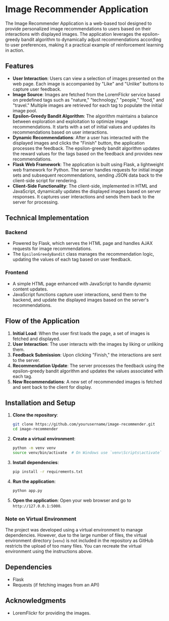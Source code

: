 # Image Recommender Application

The Image Recommender Application is a web-based tool designed to provide personalized image recommendations to users based on their interactions with displayed images. The application leverages the epsilon-greedy bandit algorithm to dynamically adjust recommendations according to user preferences, making it a practical example of reinforcement learning in action.

## Features

- **User Interaction**: Users can view a selection of images presented on the web page. Each image is accompanied by "Like" and "Unlike" buttons to capture user feedback.
- **Image Source**: Images are fetched from the LoremFlickr service based on predefined tags such as "nature," "technology," "people," "food," and "travel." Multiple images are retrieved for each tag to populate the initial image pool.
- **Epsilon-Greedy Bandit Algorithm**: The algorithm maintains a balance between exploration and exploitation to optimize image recommendations. It starts with a set of initial values and updates its recommendations based on user interactions.
- **Dynamic Recommendations**: After a user has interacted with the displayed images and clicks the "Finish" button, the application processes the feedback. The epsilon-greedy bandit algorithm updates the reward values for the tags based on the feedback and provides new recommendations.
- **Flask Web Framework**: The application is built using Flask, a lightweight web framework for Python. The server handles requests for initial image sets and subsequent recommendations, sending JSON data back to the client-side script for rendering.
- **Client-Side Functionality**: The client-side, implemented in HTML and JavaScript, dynamically updates the displayed images based on server responses. It captures user interactions and sends them back to the server for processing.

## Technical Implementation

### Backend

- Powered by Flask, which serves the HTML page and handles AJAX requests for image recommendations.
- The `EpsilonGreedyBandit` class manages the recommendation logic, updating the values of each tag based on user feedback.

### Frontend

- A simple HTML page enhanced with JavaScript to handle dynamic content updates.
- JavaScript functions capture user interactions, send them to the backend, and update the displayed images based on the server's recommendations.

## Flow of the Application

1. **Initial Load**: When the user first loads the page, a set of images is fetched and displayed.
2. **User Interaction**: The user interacts with the images by liking or unliking them.
3. **Feedback Submission**: Upon clicking "Finish," the interactions are sent to the server.
4. **Recommendation Update**: The server processes the feedback using the epsilon-greedy bandit algorithm and updates the values associated with each tag.
5. **New Recommendations**: A new set of recommended images is fetched and sent back to the client for display.

## Installation and Setup

1. **Clone the repository**:
    ```sh
    git clone https://github.com/yourusername/image-recommender.git
    cd image-recommender
    ```

2. **Create a virtual environment**:
    ```sh
    python -m venv venv
    source venv/bin/activate  # On Windows use `venv\Scripts\activate`
    ```

3. **Install dependencies**:
    ```sh
    pip install -r requirements.txt
    ```

4. **Run the application**:
    ```sh
    python app.py
    ```

5. **Open the application**:
    Open your web browser and go to `http://127.0.0.1:5000`.

### Note on Virtual Environment

The project was developed using a virtual environment to manage dependencies. However, due to the large number of files, the virtual environment directory (`venv`) is not included in the repository as GitHub restricts the upload of too many files. You can recreate the virtual environment using the instructions above.

## Dependencies

- Flask
- Requests (if fetching images from an API)

## Acknowledgments

- LoremFlickr for providing the images.


